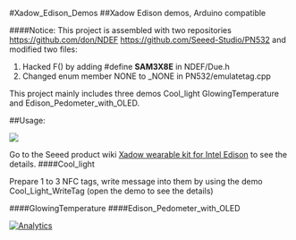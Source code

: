 #Xadow_Edison_Demos
##Xadow Edison demos, Arduino compatible

####Notice:
This project is assembled with two repositories https://github.com/don/NDEF https://github.com/Seeed-Studio/PN532 and modified two files:


1. Hacked F() by adding #define __SAM3X8E__ in NDEF/Due.h
2. Changed enum member NONE to _NONE in PN532/emulatetag.cpp


This project mainly includes three demos Cool_light GlowingTemperature and Edison_Pedometer_with_OLED.

##Usage:

![](http://www.seeedstudio.com/wiki/images/b/b7/Xadow_Wearable_Kit_For_Edison33.png)

Go to the Seeed product wiki [Xadow wearable kit for Intel Edison](http://www.seeedstudio.com/wiki/Xadow_Wearable_Kit_For_Edison) to see the details.
####Cool_light

Prepare 1 to 3 NFC tags, write message into them by using the demo Cool_Light_WriteTag (open the demo to see the details)

####GlowingTemperature
####Edison_Pedometer_with_OLED
	
	
[![Analytics](https://ga-beacon.appspot.com/UA-46589105-3/Xadow_Edison_Demos)](https://github.com/igrigorik/ga-beacon)
